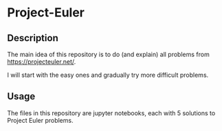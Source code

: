 # Project-Euler

## Description

The main idea of this repository is to do (and explain) all problems from https://projecteuler.net/.

I will start with the easy ones and gradually try more difficult problems.

## Usage

The files in this repository are jupyter notebooks, each with 5 solutions to Project Euler problems. 
